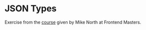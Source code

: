 # JSON Types

Exercise from the [course](https://www.typescript-training.com/course/fundamentals-v3) given by Mike North at Frontend Masters.

